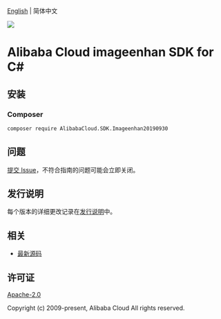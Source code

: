 [English](README.md) | 简体中文

![](https://aliyunsdk-pages.alicdn.com/icons/AlibabaCloud.svg)

# Alibaba Cloud imageenhan SDK for C#

## 安装

### Composer

```bash
composer require AlibabaCloud.SDK.Imageenhan20190930
```

## 问题

[提交 Issue](https://github.com/aliyun/alibabacloud-csharp-sdk/issues/new)，不符合指南的问题可能会立即关闭。

## 发行说明

每个版本的详细更改记录在[发行说明](./ChangeLog.md)中。

## 相关

* [最新源码](https://github.com/aliyun/alibabacloud-csharp-sdk/)

## 许可证

[Apache-2.0](http://www.apache.org/licenses/LICENSE-2.0)

Copyright (c) 2009-present, Alibaba Cloud All rights reserved.
